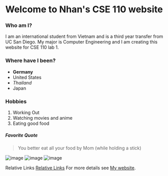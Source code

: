 # Welcome to Nhan's CSE 110 website

### Who am I?
I am an international student from Vietnam and is a third year transfer from UC San Diego. My major is Computer Engineering and I am creating this website for CSE 110 lab 1.

### Where have I been?
- **Germany**
- United States
- _Thailand_
- Japan

### Hobbies

1. Working Out
2. Watching movies and anime
3. Eating good food

##### Favorite Quote

> You better eat all your food
by Mom (while holding a stick)

![image](https://user-images.githubusercontent.com/73214894/113210215-dda72d00-9228-11eb-9614-9d0484a763df.png)
![image](https://user-images.githubusercontent.com/73214894/113210347-f9123800-9228-11eb-96bc-db365b1a2052.png)
![image](https://user-images.githubusercontent.com/73214894/113210356-fb749200-9228-11eb-9c35-8e033c789896.png)

Relative Links
[Relative Links](./index.md)
For more details see [My website](https://n2pham.github.io/NhanPham.github.io/).
